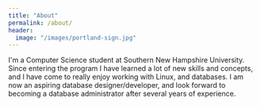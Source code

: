 ```yaml
---
title: "About"
permalink: /about/
header:
  image: "/images/portland-sign.jpg"
---
```


I'm a Computer Science student at Southern New Hampshire University. Since entering the program I have learned a lot of new skills and concepts, and I have come to really enjoy working with Linux, and databases. I am now an aspiring database designer/developer, and look forward to becoming a database administrator after several years of experience.

